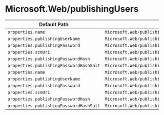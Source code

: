 # Microsoft.Web/publishingUsers

| Default Path | Alias |
|---|---|
| `properties.name` | `Microsoft.Web/publishingUsers/web.name` |
| `properties.publishingUserName` | `Microsoft.Web/publishingUsers/web.publishingUserName` |
| `properties.publishingPassword` | `Microsoft.Web/publishingUsers/web.publishingPassword` |
| `properties.scmUri` | `Microsoft.Web/publishingUsers/web.scmUri` |
| `properties.publishingPasswordHash` | `Microsoft.Web/publishingUsers/web.publishingPasswordHash` |
| `properties.publishingPasswordHashSalt` | `Microsoft.Web/publishingUsers/web.publishingPasswordHashSalt` |
| `properties.name` | `Microsoft.Web/publishingUsers/name` |
| `properties.publishingUserName` | `Microsoft.Web/publishingUsers/publishingUserName` |
| `properties.publishingPassword` | `Microsoft.Web/publishingUsers/publishingPassword` |
| `properties.scmUri` | `Microsoft.Web/publishingUsers/scmUri` |
| `properties.publishingPasswordHash` | `Microsoft.Web/publishingUsers/publishingPasswordHash` |
| `properties.publishingPasswordHashSalt` | `Microsoft.Web/publishingUsers/publishingPasswordHashSalt` |

